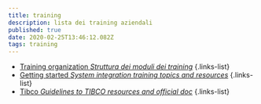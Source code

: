 ```yaml
---
title: training
description: lista dei training aziendali
published: true
date: 2020-02-25T13:46:12.082Z
tags: training
---
```


- [Training organization *Struttura dei moduli dei training*](/home/training/tableOfContents)
{.links-list}
- [Getting started *System integration training topics and resources*](/home/training/tableOfContents)
{.links-list}
- [Tibco *Guidelines to TIBCO resources and official doc*](/home/training)
{.links-list}